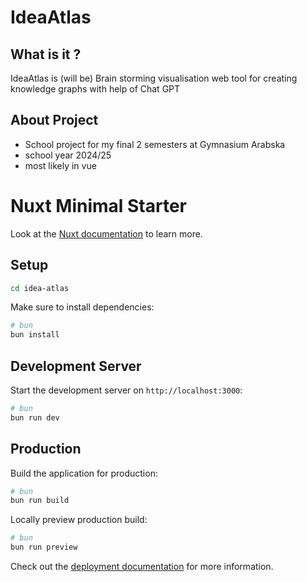 # IdeaAtlas
## What is it ?
IdeaAtlas is (will be) Brain storming visualisation web tool for creating knowledge graphs with help of Chat GPT
## About Project
- School project for my final 2 semesters at Gymnasium Arabska
- school year 2024/25
- most likely in vue



# Nuxt Minimal Starter

Look at the [Nuxt documentation](https://nuxt.com/docs/getting-started/introduction) to learn more.

## Setup

```bash
cd idea-atlas
```

Make sure to install dependencies:

```bash
# bun
bun install
```

## Development Server

Start the development server on `http://localhost:3000`:

```bash
# bun
bun run dev
```

## Production

Build the application for production:

```bash
# bun
bun run build
```

Locally preview production build:

```bash
# bun
bun run preview
```

Check out the [deployment documentation](https://nuxt.com/docs/getting-started/deployment) for more information.
